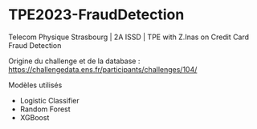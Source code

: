 # TPE2023-FraudDetection
Telecom Physique Strasbourg | 2A ISSD | TPE with Z.Inas on Credit Card Fraud Detection

Origine du challenge et de la database : https://challengedata.ens.fr/participants/challenges/104/

Modèles utilisés
- Logistic Classifier
- Random Forest
- XGBoost